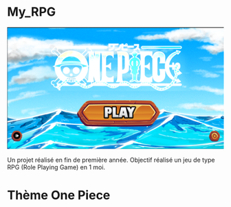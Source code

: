 # My_RPG

![OnePieceRPG](img/Capture_menu.png)

Un projet réalisé en fin de première année.
Objectif réalisé un jeu de type RPG (Role Playing Game) en 1 moi.

# Thème One Piece
